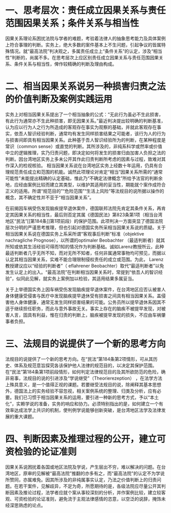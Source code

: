 # 一、思考层次：责任成立因果关系与责任范围因果关系；条件关系与相当性

因果关系理论系困扰法院与学者的难题，考验着法律人的抽象思考能力及具体案例上符合事理的判断。实务上，绝大多数的案件基本上不生问题，引起争议的皆属特殊情况。就“最高法院”判决观之，多属责任成立上“条件关系”的认定，涉及“相当性”判断的，尚属不多。在思考层次上应区别责任成立因果关系与责任范围因果关系、条件关系与相当性，俾作较精确的判断及理由构成。

# 二、相当因果关系说另一种损害归责之法的价值判断及案例实践运用

实务上对相当因果关系提出了一个相当抽象的公式：“无此行为虽必不生此损害，有此行为通常亦不生此种损害，即无因果关系。”最近判决提出较明确的判断基准，认为应以行为人之行为所造成的客观存在事实为观察的基础，并就此客观存在事实，依吾人智识经验判断，通常均有发生同样损害结果之可能者，该行为人的行为与损害间即具有相当因果关系。此种基于吾人智识经验所为的判断，在某种程度是常识（common sense）或直觉的判断。其所涉及的，非纯系科学或然率或价值中立的逻辑推理，实乃归责问题，即决定如何将发生的损害归由加害人负担之法的判断。因台湾地区实务上多未公开其作此归责判断所考虑的因素与过程，致难对其作深入的检视核验。
相当因果关系说在台湾地区实务上经数十年运用，仍具有合理规范责任成立和范围的机能。诚然此项理论对肯定“相当”因果关系所需的“通常可能性”未能提出精确的认定基础，惟此乃“不确定法律概念”所给予法官的判断余地，应经由案例比较而建立其类型，以维护其适用的妥当性，期能就个案作成符合正义的适用。所谓“规范目的”“危险范围”“生活上风险”等法规目的说所据以操作的概念，其不确定性并不亚于“相当因果关系”。

在前揭因车祸受伤发现脑疾提早退休案件，德国联邦法院先肯定其条件关系，再肯定其因果关系的相当性，最后则否定其属《德国民法》第823条第1项（相当台湾地区“民法”[[第184条]]第1项前段）的保护范围。此项判决一方面突显了德国法院层次分明的严谨思考推理，但也引起对德国实务所采相当因果关系说的质疑。关于相当因果关系说在德国实务上系采所谓“客观事后判断”标准（objektive nachragliche Prognose），以所谓的optimaler Beobachter （最适判断者）就其所知或依其生活经验可得而1知的情况作为判断基础。诚如Larenz教授所云，此种最适判断者几乎无所不知，而对无所不知者，任何非属通常事物均可预见，而据以认定其相当因果关系，实难不能合理限制侵权责任的成立或范围。为此， Larenz教授建议应以“经验的判断者”（ eflahrener Beobachter）取代“最适判断者”以免发生认定上的出入。“最高法院”在判断相当因果关系时，常提到“依吾人的智识经验”，似同此见解，就实务上案例加以检验，其适用结果多属妥当。

关于上举德国实务上因车祸受伤发现脑疾提早退休案件，在台湾地区应否认被害人身体健康受侵害与医疗中发现脑疾提早退休受有损害之间具有相当因果关系。盖侵害他人身体健康，通常无发生同样损害结果的可能。公务员所以提早退休系因其不适于继续担任职务，而此与意外事故无关。事实上存在的脑疾不被提早发现，对被害人言，固具有利益，惟在归责的判断上，脑疾被提早发现的损失，不应由车祸肇事者负担。

# 三、法规目的说提供了一个新的思考方向

法规目的说提供了一个新的思考方向。在“民法”第184条第2项情形，可从其历史、体系及规范意旨探究各该保护他人法律的规范目的，以决定其保护范围。在“民法”第184条第1项前段情形，如何判定法律规范目的及其所欲防范的危险，确非易事，法规目的说的引进涉及“学说继受"（Theorierezeption） ，在法学方法上殊具意义，是一个值得正视的课题。若要继受法规目的说，除阐释其基本思想外，德国法上的实务经验不容忽视，相关案例系统的整理、归类及分析，应有必要。我们已习惯于相当因果关系的运用，要引进一种新的思考方式，予以“本土化”，实赖学说的准备，实务的响应和协力。必须特别指出的是，如何建立一个有效率达成法学上共识的机制，使判例学说能够创新突破，是台湾地区法学及法律发展的重大课题。

# 四、判断因素及推理过程的公开，建立可资检验的论证准则

因果关系说困扰着各国或地区法院及学说，产生层出不穷，难以解决的问题。在台湾地区，原审的见解被“最高法院”推翻的亦多有之，而“最高法院”的认定不为学说所赞同，亦属难免。因其所涉及的非纯属事实认定，乃法之价值判断上的归责问题。在若干案件，见解歧异，不足为奇，所愿期待的是，各级法院应尽量公开其判断因素及推论过程，法学者应就个案从事较深刻的分析，并作案例比较，建立较客观、可资检验的论证准则，避免流于主观法律感情的恣意，以空泛的说辞，掩饰未经深思熟虑的论点。


